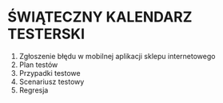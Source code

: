 # ŚWIĄTECZNY KALENDARZ TESTERSKI

1. Zgłoszenie błędu w mobilnej aplikacji sklepu internetowego
2. Plan testów 
3. Przypadki testowe
4. Scenariusz testowy
5. Regresja
